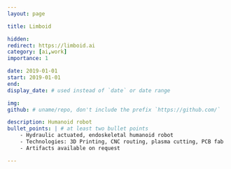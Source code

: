 ```yaml
---
layout: page

title: Limboid

hidden:
redirect: https://limboid.ai
category: [ai,work]
importance: 1

date: 2019-01-01
start: 2019-01-01
end:
display_date: # used instead of `date` or date range

img:
github: # uname/repo, don't include the prefix `https://github.com/`

description: Humanoid robot
bullet_points: | # at least two bullet points
    - Hydraulic actuated, endoskeletal humanoid robot
    - Technologies: 3D Printing, CNC routing, plasma cutting, PCB fab
    - Artifacts available on request

---
```

